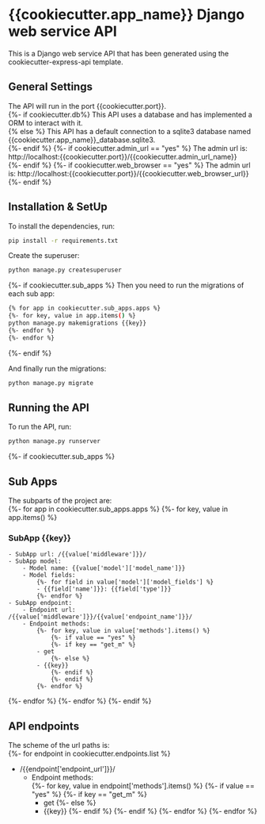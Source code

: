 # {{cookiecutter.app_name}} Django web service API <br>
This is a Django web service API that has been generated using the cookiecutter-express-api template. <br>
## General Settings
The API will run in the port {{cookiecutter.port}}. <br>
{%- if cookiecutter.db%}
This API uses a database and has implemented a ORM to interact with it. <br>
{% else %}
This API has a default connection to a sqlite3 database named {{cookiecutter.app_name}}_database.sqlite3.<br>
{%- endif %}
{%- if cookiecutter.admin_url == "yes" %}
The admin url is: http://localhost:{{cookiecutter.port}}/{{cookiecutter.admin_url_name}} <br>
{%- endif %}
{%- if cookiecutter.web_browser == "yes" %}
The admin url is: http://localhost:{{cookiecutter.port}}/{{cookiecutter.web_browser_url}} <br>
{%- endif %}

## Installation & SetUp
To install the dependencies, run: <br>
```bash 
pip install -r requirements.txt 
```

Create the superuser: <br>
```bash
python manage.py createsuperuser 
```

{%- if cookiecutter.sub_apps %}
Then you need to run the migrations of each sub app: <br>
```bash
{% for app in cookiecutter.sub_apps.apps %}
{%- for key, value in app.items() %}
python manage.py makemigrations {{key}}
{%- endfor %}
{%- endfor %}
```
{%- endif %}

And finally run the migrations: <br>
```bash
python manage.py migrate
```

## Running the API <br>
To run the API, run: <br>
```bash 
python manage.py runserver
```

{%- if cookiecutter.sub_apps %}
## Sub Apps
The subparts of the project are: <br>
{%- for app in cookiecutter.sub_apps.apps %}
{%- for key, value in app.items() %}
### SubApp {{key}}
	- SubApp url: /{{value['middleware']}}/
	- SubApp model:
		- Model name: {{value['model']['model_name']}}
		- Model fields:
			{%- for field in value['model']['model_fields'] %}
			- {{field['name']}}: {{field['type']}}
			{%- endfor %}	
	- SubApp endpoint:
		- Endpoint url: /{{value['middleware']}}/{{value['endpoint_name']}}/
		- Endpoint methods:
			{%- for key, value in value['methods'].items() %}
				{%- if value == "yes" %}
				{%- if key == "get_m" %}
			- get
				{%- else %}    
			- {{key}}
				{%- endif %}
				{%- endif %}
			{%- endfor %}
{%- endfor %}
{%- endfor %}
{%- endif %}

## API endpoints <br>
The scheme of the url paths is: <br>
{%- for endpoint in cookiecutter.endpoints.list %}
- /{{endpoint['endpoint_url']}}/
	- Endpoint methods:	 
		{%- for key, value in endpoint['methods'].items() %}
			{%- if value == "yes" %}
                {%- if key == "get_m" %}
        - get
                {%- else %}    
		- {{key}}
                {%- endif %}
			{%- endif %}
		{%- endfor %}
{%- endfor %}